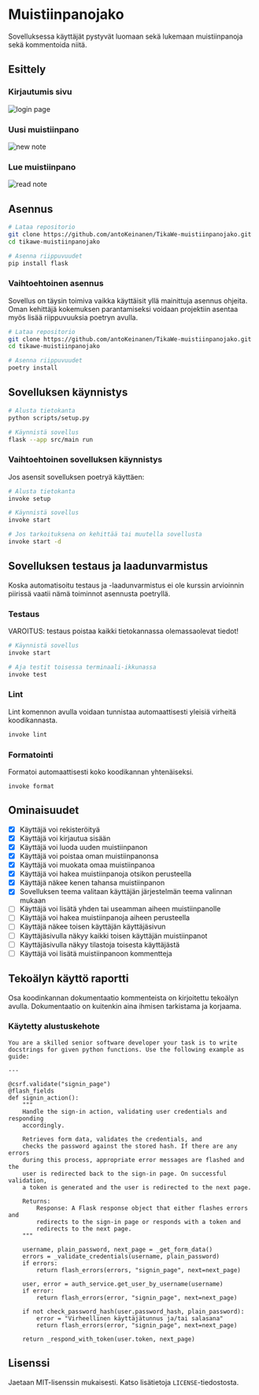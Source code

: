 # Muistiinpanojako

Sovelluksessa käyttäjät pystyvät luomaan sekä lukemaan muistiinpanoja sekä kommentoida niitä.

## Esittely

### Kirjautumis sivu

![login page](https://github.com/antoKeinanen/TikaWe-muistiinpanojako/blob/main/media/login.png?raw=true)

### Uusi muistiinpano

![new note](https://github.com/antoKeinanen/TikaWe-muistiinpanojako/blob/main/media/new.png?raw=true)

### Lue muistiinpano

![read note](https://github.com/antoKeinanen/TikaWe-muistiinpanojako/blob/main/media/read.png?raw=true)

## Asennus

```bash
# Lataa repositorio
git clone https://github.com/antoKeinanen/TikaWe-muistiinpanojako.git
cd tikawe-muistiinpanojako

# Asenna riippuvuudet
pip install flask
```

### Vaihtoehtoinen asennus

Sovellus on täysin toimiva vaikka käyttäisit yllä mainittuja asennus ohjeita. Oman kehittäjä kokemuksen parantamiseksi voidaan projektiin asentaa myös lisää riippuvuuksia poetryn avulla.

```bash
# Lataa repositorio
git clone https://github.com/antoKeinanen/TikaWe-muistiinpanojako.git
cd tikawe-muistiinpanojako

# Asenna riippuvuudet
poetry install
```

## Sovelluksen käynnistys

```bash
# Alusta tietokanta
python scripts/setup.py

# Käynnistä sovellus
flask --app src/main run
```

### Vaihtoehtoinen sovelluksen käynnistys

Jos asensit sovelluksen poetryä käyttäen:

```bash
# Alusta tietokanta
invoke setup

# Käynnistä sovellus
invoke start

# Jos tarkoituksena on kehittää tai muutella sovellusta
invoke start -d
```

## Sovelluksen testaus ja laadunvarmistus

Koska automatisoitu testaus ja -laadunvarmistus ei ole kurssin arvioinnin piirissä vaatii nämä toiminnot asennusta poetryllä.

### Testaus

VAROITUS: testaus poistaa kaikki tietokannassa olemassaolevat tiedot!

```bash
# Käynnistä sovellus
invoke start

# Aja testit toisessa terminaali-ikkunassa
invoke test
```

### Lint

Lint komennon avulla voidaan tunnistaa automaattisesti yleisiä virheitä koodikannasta.

```bash
invoke lint
```

### Formatointi

Formatoi automaattisesti koko koodikannan yhtenäiseksi.

```
invoke format
```

## Ominaisuudet

-   [x] Käyttäjä voi rekisteröityä
-   [x] Käyttäjä voi kirjautua sisään
-   [x] Käyttäjä voi luoda uuden muistiinpanon
-   [x] Käyttäjä voi poistaa oman muistiinpanonsa
-   [x] Käyttäjä voi muokata omaa muistiinpanoa
-   [x] Käyttäjä voi hakea muistiinpanoja otsikon perusteella
-   [x] Käyttäjä näkee kenen tahansa muistiinpanon
-   [x] Sovelluksen teema valitaan käyttäjän järjestelmän teema valinnan mukaan
-   [ ] Käyttäjä voi lisätä yhden tai useamman aiheen muistiinpanolle
-   [ ] Käyttäjä voi hakea muistiinpanoja aiheen perusteella
-   [ ] Käyttäjä näkee toisen käyttäjän käyttäjäsivun
-   [ ] Käyttäjäsivulla näkyy kaikki toisen käyttäjän muistiinpanot
-   [ ] Käyttäjäsivulla näkyy tilastoja toisesta käyttäjästä
-   [ ] Käyttäjä voi lisätä muistiinpanoon kommentteja

## Tekoälyn käyttö raportti

Osa koodinkannan dokumentaatio kommenteista on kirjoitettu tekoälyn avulla. Dokumentaatio on kuitenkin aina ihmisen tarkistama ja korjaama.

### Käytetty alustuskehote

```
You are a skilled senior software developer your task is to write docstrings for given python functions. Use the following example as guide:

---

@csrf.validate("signin_page")
@flash_fields
def signin_action():
    """
    Handle the sign-in action, validating user credentials and responding
    accordingly.

    Retrieves form data, validates the credentials, and
    checks the password against the stored hash. If there are any errors
    during this process, appropriate error messages are flashed and the
    user is redirected back to the sign-in page. On successful validation,
    a token is generated and the user is redirected to the next page.

    Returns:
        Response: A Flask response object that either flashes errors and
        redirects to the sign-in page or responds with a token and
        redirects to the next page.
    """

    username, plain_password, next_page = _get_form_data()
    errors = _validate_credentials(username, plain_password)
    if errors:
        return flash_errors(errors, "signin_page", next=next_page)

    user, error = auth_service.get_user_by_username(username)
    if error:
        return flash_errors(error, "signin_page", next=next_page)

    if not check_password_hash(user.password_hash, plain_password):
        error = "Virheellinen käyttäjätunnus ja/tai salasana"
        return flash_errors(error, "signin_page", next=next_page)

    return _respond_with_token(user.token, next_page)

```

## Lisenssi

Jaetaan MIT-lisenssin mukaisesti. Katso lisätietoja `LICENSE`-tiedostosta.
